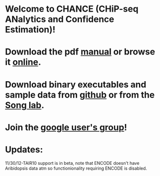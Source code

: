 Welcome to CHANCE (CHiP-seq ANalytics and Confidence Estimation)!
=================
Download the pdf [manual](/songlab/chance/raw/master/CHANCE-Manual.pdf) or browse it [online](/songlab/chance/wiki/CHANCE-Manual).
=================
Download binary executables and sample data from [github](https://github.com/songlab/chance/downloads) or from the [Song lab](http://songlab.ucsf.edu/CHANCE.html).
========
Join the [google user's group](https://groups.google.com/forum/#!forum/chance-users-group)!
=========
Updates:
=========
11/30/12-TAIR10 support is in beta, note that ENCODE doesn't have Aribidopsis data atm so functionionality requiring ENCODE is disabled.
